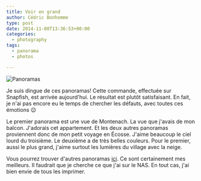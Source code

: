 ```yaml
---
title: Voir en grand
author: Cédric Bonhomme
type: post
date: 2014-11-08T13:36:53+00:00
categories:
  - photography
tags:
  - panorama
  - photos

---
```

![Panoramas](/images/blog/2014/11/panoramas-snapfish.png)

Je suis dingue de ces panoramas! Cette commande, effectuée sur Snapfish, est
arrivée aujourd'hui. Le résultat est plutôt satisfaisant. En fait, je n'ai pas
encore eu le temps de chercher les défauts, avec toutes ces émotions 😉

Le premier panorama est une vue de Montenach. La vue que j'avais de mon balcon.
J'adorais cet appartement. Et les deux autres panoramas proviennent donc de mon
petit voyage en Écosse. J'aime beaucoup le ciel lourd du troisième. Le deuxième
a de très belles couleurs. Pour le premier, aussi le plus grand, j'aime surtout
les lumières du village avec la neige.

Vous pourrez trouver d'autres panoramas [ici][1]. Ce sont certainement mes
meilleurs. Il faudrait que je cherche ce que j'ai sur le NAS. En tout cas,
j'ai bien envie de tous les imprimer.

 [1]: https://photos.cedricbonhomme.org/photos/tags-panorama/list